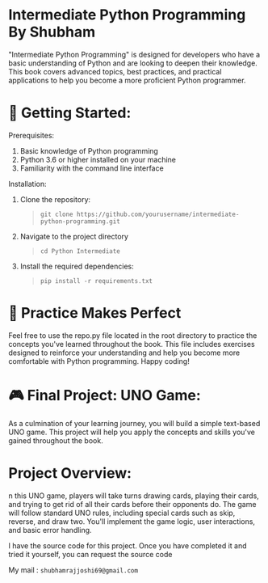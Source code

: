 # Intermediate Python Programming By Shubham



"Intermediate Python Programming" is designed for developers who have a basic understanding of Python and are looking to deepen their knowledge. This book covers advanced topics, best practices, and practical applications to help you become a more proficient Python programmer.



# 🚀 Getting Started:


Prerequisites:

1) Basic knowledge of Python programming
2) Python 3.6 or higher installed on your machine
3) Familiarity with the command line interface


Installation:

1) Clone the repository:
    > `git clone https://github.com/yourusername/intermediate-python-programming.git
`
2) Navigate to the project directory
   > `cd Python Intermediate`

3) Install the required dependencies:
    > `pip install -r requirements.txt
`

# 📝 Practice Makes Perfect


Feel free to use the repo.py file located in the root directory to practice the concepts you've learned throughout the book. This file includes exercises designed to reinforce your understanding and help you become more comfortable with Python programming. Happy coding!

# 🎮 Final Project: UNO Game:

As a culmination of your learning journey, you will build a simple text-based UNO game. This project will help you apply the concepts and skills you've gained throughout the book.

# Project Overview:

n this UNO game, players will take turns drawing cards, playing their cards, and trying to get rid of all their cards before their opponents do. The game will follow standard UNO rules, including special cards such as skip, reverse, and draw two. You'll implement the game logic, user interactions, and basic error handling.

I have the source code for this project. Once you have completed it and tried it yourself, you can request the source code

My mail :  `shubhamrajjoshi69@gmail.com`